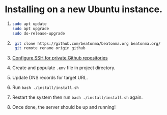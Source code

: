 # Installing on a new Ubuntu instance.

1. ```bash
   sudo apt update
   sudo apt upgrade
   sudo do-release-upgrade
   ```

2. ```bash
    git clone https://github.com/beatonma/beatonma.org beatonma.org/
    git remote rename origin github
    ```
3. [Configure SSH for private Github repositories](https://docs.github.com/en/authentication/connecting-to-github-with-ssh/generating-a-new-ssh-key-and-adding-it-to-the-ssh-agent)

4. Create and populate `.env` file in project directory.

5. Update DNS records for target URL.

6. Run `bash ./install/install.sh`

7. Restart the system then run `bash ./install/install.sh` again.

8. Once done, the server should be up and running!

